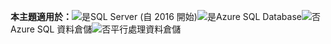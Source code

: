 <Token>**本主題適用於：**![是](media/yes.png)SQL Server (自 2016 開始)![是](media/yes.png)Azure SQL Database![否](media/no.png)Azure SQL 資料倉儲![否](media/no.png)平行處理資料倉儲</Token>

